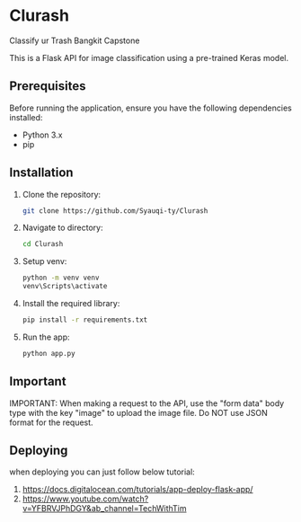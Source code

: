 # Clurash

Classify ur Trash Bangkit Capstone

This is a Flask API for image classification using a pre-trained Keras model.

## Prerequisites

Before running the application, ensure you have the following dependencies installed:

- Python 3.x
- pip

## Installation

1. Clone the repository:

   ```bash
   git clone https://github.com/Syauqi-ty/Clurash
   ```

2. Navigate to directory:

   ```bash
   cd Clurash
   ```

3. Setup venv:

   ```bash
   python -m venv venv
   venv\Scripts\activate
   ```

4. Install the required library:

   ```bash
   pip install -r requirements.txt
   ```

5. Run the app:

   ```bash
   python app.py
   ```

## Important

IMPORTANT: When making a request to the API, use the "form data" body type with the key "image" to upload the image file. Do NOT use JSON format for the request.

## Deploying

when deploying you can just follow below tutorial:

1. https://docs.digitalocean.com/tutorials/app-deploy-flask-app/
2. https://www.youtube.com/watch?v=YFBRVJPhDGY&ab_channel=TechWithTim
